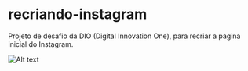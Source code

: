 # recriando-instagram
Projeto de desafio da DIO (Digital Innovation One), para recriar a pagina inicial do Instagram. 


![Alt text](/relative/path/to/instagram.jpg?raw=true "Optional Title")
